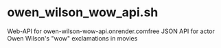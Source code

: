 # owen_wilson_wow_api.sh
Web-API for owen-wilson-wow-api.onrender.comfree JSON API for actor Owen Wilson's "wow" exclamations in movies

